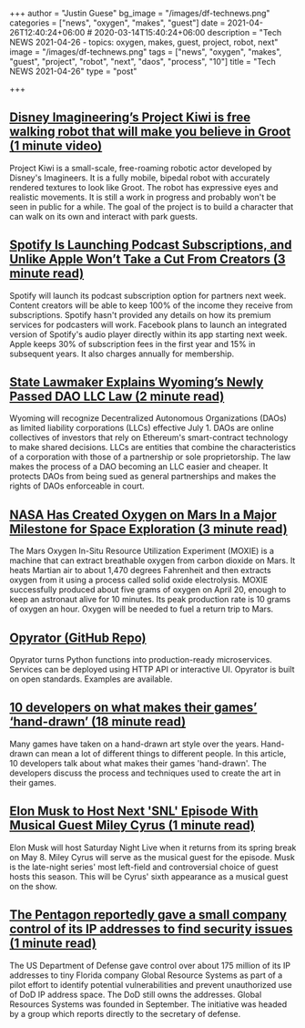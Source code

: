 +++
author = "Justin Guese"
bg_image = "/images/df-technews.png"
categories = ["news", "oxygen", "makes", "guest"]
date = 2021-04-26T12:40:24+06:00 # 2020-03-14T15:40:24+06:00
description = "Tech NEWS 2021-04-26 - topics: oxygen, makes, guest, project, robot, next"
image = "/images/df-technews.png"
tags = ["news", "oxygen", "makes", "guest", "project", "robot", "next", "daos", "process", "10"]
title = "Tech NEWS 2021-04-26"
type = "post"

+++

## [Disney Imagineering’s Project Kiwi is free walking robot that will make you believe in Groot (1 minute video)](https://www.youtube.com/watch?v=6spi7nBqrro&utm_source=tldrnewsletter/1/010001790da77366-9526de24-8360-4ec7-abf5-3db719a1aeda-000000/7EgN8kCMAi8SQQmaIAL9Gf95BzTSS5ytnCcgWXzUAdg=190)

Project Kiwi is a small-scale, free-roaming robotic actor developed by Disney's Imagineers. It is a fully mobile, bipedal robot with accurately rendered textures to look like Groot. The robot has expressive eyes and realistic movements. It is still a work in progress and probably won't be seen in public for a while. The goal of the project is to build a character that can walk on its own and interact with park guests.

## [Spotify Is Launching Podcast Subscriptions, and Unlike Apple Won’t Take a Cut From Creators (3 minute read)](https://variety.com/2021/digital/news/spotify-podcast-subscriptions-apple-revenue-share-1234958690/)

Spotify will launch its podcast subscription option for partners next week. Content creators will be able to keep 100% of the income they receive from subscriptions. Spotify hasn't provided any details on how its premium services for podcasters will work. Facebook plans to launch an integrated version of Spotify's audio player directly within its app starting next week. Apple keeps 30% of subscription fees in the first year and 15% in subsequent years. It also charges annually for membership.

## [State Lawmaker Explains Wyoming’s Newly Passed DAO LLC Law (2 minute read)](https://www.coindesk.com/wyoming-dao-llc-law-passed)

Wyoming will recognize Decentralized Autonomous Organizations (DAOs) as limited liability corporations (LLCs) effective July 1. DAOs are online collectives of investors that rely on Ethereum's smart-contract technology to make shared decisions. LLCs are entities that combine the characteristics of a corporation with those of a partnership or sole proprietorship. The law makes the process of a DAO becoming an LLC easier and cheaper. It protects DAOs from being sued as general partnerships and makes the rights of DAOs enforceable in court.

## [NASA Has Created Oxygen on Mars In a Major Milestone for Space Exploration (3 minute read)](https://www.vice.com/en/article/bvz8em/nasa-has-created-oxygen-on-mars-in-a-major-milestone-for-space-exploration)

The Mars Oxygen In-Situ Resource Utilization Experiment (MOXIE) is a machine that can extract breathable oxygen from carbon dioxide on Mars. It heats Martian air to about 1,470 degrees Fahrenheit and then extracts oxygen from it using a process called solid oxide electrolysis. MOXIE successfully produced about five grams of oxygen on April 20, enough to keep an astronaut alive for 10 minutes. Its peak production rate is 10 grams of oxygen an hour. Oxygen will be needed to fuel a return trip to Mars.

## [Opyrator (GitHub Repo)](https://github.com/ml-tooling/opyrator)

Opyrator turns Python functions into production-ready microservices. Services can be deployed using HTTP API or interactive UI. Opyrator is built on open standards. Examples are available.

## [10 developers on what makes their games’ ‘hand-drawn’ (18 minute read)](https://www.polygon.com/interviews/22397934/indie-games-hand-drawn-artists-cozy-grove)

Many games have taken on a hand-drawn art style over the years. Hand-drawn can mean a lot of different things to different people. In this article, 10 developers talk about what makes their games 'hand-drawn'. The developers discuss the process and techniques used to create the art in their games.

## [Elon Musk to Host Next 'SNL' Episode With Musical Guest Miley Cyrus (1 minute read)](https://www.rollingstone.com/tv/tv-news/elon-musk-host-miley-cyrus-snl-1160775/)

Elon Musk will host Saturday Night Live when it returns from its spring break on May 8. Miley Cyrus will serve as the musical guest for the episode. Musk is the late-night series' most left-field and controversial choice of guest hosts this season. This will be Cyrus' sixth appearance as a musical guest on the show.

## [The Pentagon reportedly gave a small company control of its IP addresses to find security issues (1 minute read)](https://www.theverge.com/2021/4/24/22401339/pentagon-ip-addresses-security-department-defense)

The US Department of Defense gave control over about 175 million of its IP addresses to tiny Florida company Global Resource Systems as part of a pilot effort to identify potential vulnerabilities and prevent unauthorized use of DoD IP address space. The DoD still owns the addresses. Global Resources Systems was founded in September. The initiative was headed by a group which reports directly to the secretary of defense.

